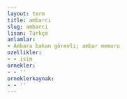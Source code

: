 ```yaml
---
layout: term
title: ambarcı
slug: ambarci
lisan: Türkçe
anlamlar:
- Ambara bakan görevli; ambar memuru
ozellikler:
- - isim
ornekler:
- - ''
orneklerkaynak:
- - ''
---
```

